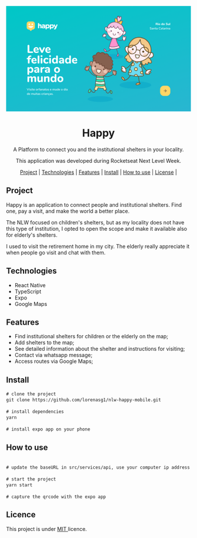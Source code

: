 <div align="center">

  <img src="./.github/header.png" width="600px" />
  <h1 align="center">Happy</h1>
  <p>A Platform to connect you and the institutional shelters in your locality.</p>
  <p>This application was developed during  Rocketseat Next Level Week.</p>

  <span>
    <a href="project">Project</a> |
    <a href="tech">Technologies</a> |
    <a href="features">Features</a> |
    <a href="install">Install</a> |
    <a href="use">How to use</a> |
    <a href="license">License</a> |
  </span>
</div>

<h2 id="project">Project</h2>

<p>
Happy is an application to connect people and institutional shelters. Find one, pay a visit, and make the world a better place.
</p>
<p>
The NLW focused on children's shelters, but as my locality does not have this type of institution, I opted to open the scope and make it available also for elderly's shelters.
</p>
<p>
I used to visit the retirement home in my city. The elderly really appreciate it when people go visit and chat with them.
</p>


<h2 id="tech">Technologies</h2>
<ul>
  <li>React Native</li>
  <li>TypeScript</li>
  <li>Expo</li>
  <li>Google Maps</li>
</ul>

<h2 id="features">Features</h2>
<ul>
  <li>Find institutional shelters for children or the elderly on the map;</li>
  <li>Add shelters to the map;</li>
  <li>See detailed information about the shelter and instructions for visiting;</li>
  <li>Contact via whatsapp message;</li>
  <li>Access routes via Google Maps;</li>
</ul>

<h2 id="install">Install</h2>

```shell
# clone the project
git clone https://github.com/lorenasg1/nlw-happy-mobile.git

# install dependencies
yarn

# install expo app on your phone

```


<h2 id="how">How to use</h2>

```shell

# update the baseURL in src/services/api, use your computer ip address

# start the project
yarn start

# capture the qrcode with the expo app 
```

<h2 id="licence">Licence</h2>

<p>
This project is under <a href="">MIT </a>licence.
</p>
